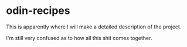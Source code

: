 # odin-recipes
This is apparently where I will make a detailed description of the project. 

I'm still very confused as to how all this shit comes together. 
